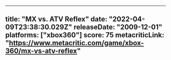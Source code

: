 
---
title: "MX vs. ATV Reflex"
date: "2022-04-09T23:38:30.029Z"
releaseDate: "2009-12-01"
platforms: ["xbox360"]
score: 75
metacriticLink: "https://www.metacritic.com/game/xbox-360/mx-vs-atv-reflex"
---
